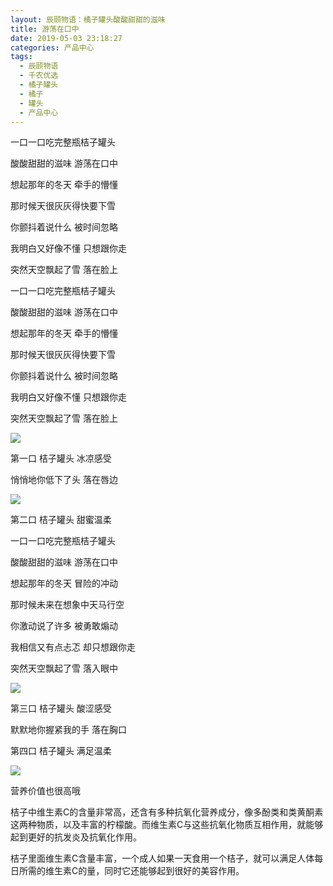 ```yaml
---
layout: 辰颐物语：橘子罐头酸酸甜甜的滋味
title: 游荡在口中
date: 2019-05-03 23:18:27
categories: 产品中心
tags:
  - 辰颐物语
  - 千农优选
  - 橘子罐头
  - 橘子
  - 罐头
  - 产品中心
---
```


一口一口吃完整瓶桔子罐头

酸酸甜甜的滋味 游荡在口中

想起那年的冬天 牵手的懵懂

那时候天很灰灰得快要下雪

你颤抖着说什么 被时间忽略

我明白又好像不懂 只想跟你走

突然天空飘起了雪 落在脸上

<!-- more -->


一口一口吃完整瓶桔子罐头

酸酸甜甜的滋味 游荡在口中

想起那年的冬天 牵手的懵懂

那时候天很灰灰得快要下雪

你颤抖着说什么 被时间忽略

我明白又好像不懂 只想跟你走

突然天空飘起了雪 落在脸上

![](//upload-images.jianshu.io/upload_images/15717308-9d71087bae3c123a?imageMogr2/auto-orient/strip%7CimageView2/2/w/512/format/webp)

第一口 桔子罐头 冰凉感受

悄悄地你低下了头 落在唇边

![](//upload-images.jianshu.io/upload_images/15717308-e2678f1fed81ca64?imageMogr2/auto-orient/strip%7CimageView2/2/w/512/format/webp)

第二口 桔子罐头 甜蜜温柔

一口一口吃完整瓶桔子罐头

酸酸甜甜的滋味 游荡在口中

想起那年的冬天 冒险的冲动

那时候未来在想象中天马行空

你激动说了许多 被勇敢煽动

我相信又有点忐忑 却只想跟你走

突然天空飘起了雪 落入眼中

![](//upload-images.jianshu.io/upload_images/15717308-b5773d11f093edff?imageMogr2/auto-orient/strip%7CimageView2/2/w/512/format/webp)

第三口 桔子罐头 酸涩感受

默默地你握紧我的手 落在胸口

第四口 桔子罐头 满足温柔

![](//upload-images.jianshu.io/upload_images/15717308-7e9dd885ae5e08bd?imageMogr2/auto-orient/strip%7CimageView2/2/w/512/format/webp)

营养价值也很高哦

桔子中维生素C的含量非常高，还含有多种抗氧化营养成分，像多酚类和类黄酮素这两种物质，以及丰富的柠檬酸。而维生素C与这些抗氧化物质互相作用，就能够起到更好的抗发炎及抗氧化作用。

桔子里面维生素C含量丰富，一个成人如果一天食用一个桔子，就可以满足人体每日所需的维生素C的量，同时它还能够起到很好的美容作用。
